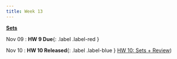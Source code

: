 ```yaml
---
title: Week 13
---
```


**[Sets](https://docs.google.com/presentation/d/1XSbdcCOBeVOX6aPb98aBlwQ0YUeH9Nic23qQYIeIWU0/edit?usp=sharing)**

Nov 09
:  **HW 9 Due**{: .label .label-red }

Nov 10
:  **HW 10 Released**{: .label .label-blue } [HW 10: Sets + Review]([https://edstem.org/us/courses/41263/lessons/72121/slides/384203))
